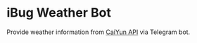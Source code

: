 # iBug Weather Bot

Provide weather information from [CaiYun API][caiyun] via Telegram bot.

  [caiyun]: https://www.caiyunapp.com/api/pricing.html
